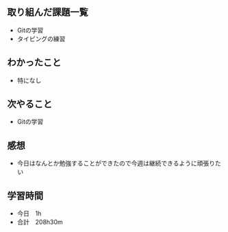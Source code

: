 ## 取り組んだ課題一覧
- Gitの学習
- タイピングの練習
## わかったこと
- 特になし
## 次やること
-  Gitの学習
## 感想
- 今日はなんとか勉強することができたので今週は継続できるように頑張りたい
## 学習時間
- 今日　1h
- 合計　208h30m
